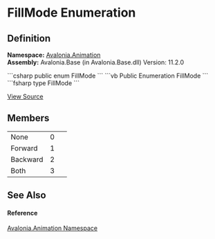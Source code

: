 # FillMode Enumeration




## Definition
**Namespace:** <a href="N_Avalonia_Animation">Avalonia.Animation</a>  
**Assembly:** Avalonia.Base (in Avalonia.Base.dll) Version: 11.2.0

<Tabs groupId="api-code-preview">
<TabItem value="csharp" label="C#">
```csharp
public enum FillMode
```
</TabItem>
<TabItem value="vb" label="VB">
```vb
Public Enumeration FillMode
```
</TabItem>
<TabItem value="fsharp" label="F#">
```fsharp
type FillMode
```
</TabItem>
</Tabs>



<a href="https://github.com/AvaloniaUI/Avalonia/tree/master/src/Avalonia.Base/Animation/FillMode.cs" title="View the source code">View Source</a>



## Members
<table>
<tr>
<td>None</td>
<td>0</td>
<td> </td>
</tr>
<tr>
<td>Forward</td>
<td>1</td>
<td> </td>
</tr>
<tr>
<td>Backward</td>
<td>2</td>
<td> </td>
</tr>
<tr>
<td>Both</td>
<td>3</td>
<td> </td>
</tr>
</table>

## See Also


#### Reference
<a href="N_Avalonia_Animation">Avalonia.Animation Namespace</a>  


